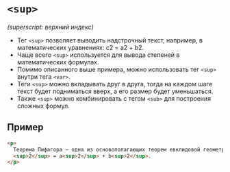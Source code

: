 # `<sup>`

_(superscript: верхний индекс)_

- Тег `<sup>` позволяет выводить надстрочный текст, например, в математических уравнениях: c2 = a2 + b2.
- Чаще всего `<sup>` используется для вывода степеней в математических формулах.
- Помимо описанного выше примера, можно использовать тег `<sup>` внутри тега `<var>`.
- Теги `<sup>` можно вкладывать друг в друга, тогда на каждом шаге текст будет подниматься вверх, а его размер будет уменьшаться.
- Также `<sup>` можно комбинировать с тегом `<sub>` для построения сложных формул.

## Пример

```html
<p>
  Теорема Пифагора — одна из основополагающих теорем евклидовой геометрии c
  <sup>2</sup> = a<sup>2</sup> + b<sup>2</sup>.
</p>
```
